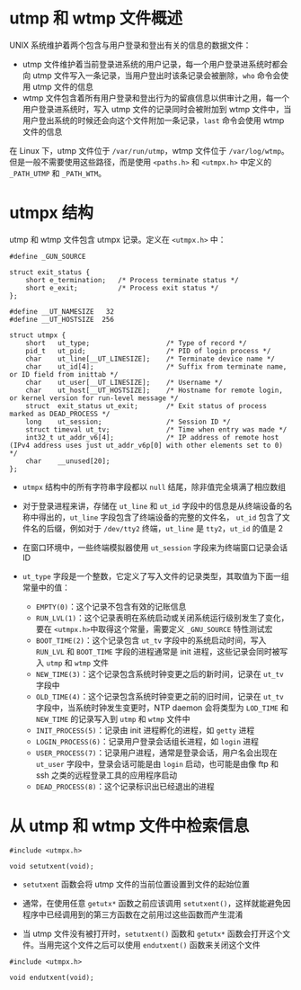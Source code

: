 # utmp 和 wtmp 文件概述

UNIX 系统维护着两个包含与用户登录和登出有关的信息的数据文件：

- utmp 文件维护着当前登录进系统的用户记录，每一个用户登录进系统时都会向 utmp 文件写入一条记录，当用户登出时该条记录会被删除，`who` 命令会使用 utmp 文件的信息
- wtmp 文件包含着所有用户登录和登出行为的留痕信息以供审计之用，每一个用户登录进系统时，写入 utmp 文件的记录同时会被附加到 wtmp 文件中，当用户登出系统的时候还会向这个文件附加一条记录，`last`  命令会使用 wtmp 文件的信息

在 Linux 下，utmp 文件位于 `/var/run/utmp`，wtmp 文件位于 `/var/log/wtmp`。但是一般不需要使用这些路径，而是使用 `<paths.h>` 和 `<utmpx.h>` 中定义的 `_PATH_UTMP` 和 `_PATH_WTM`。

# utmpx 结构

utmp 和 wtmp 文件包含 utmpx 记录。定义在 `<utmpx.h>` 中：

```
#define _GUN_SOURCE

struct exit_status {
    short e_termination;   /* Process terminate status */
    short e_exit;          /* Process exit status */
};

#define __UT_NAMESIZE   32
#define __UT_HOSTSIZE  256

struct utmpx {
    short   ut_type;                   /* Type of record */
    pid_t   ut_pid;                    /* PID of login process */
    char    ut_line[__UT_LINESIZE];    /* Terminate device name */
    char    ut_id[4];                  /* Suffix from terminate name, or ID field from inittab */
    char    ut_user[__UT_LINESIZE];    /* Username */
    char    ut_host[__UT_HOSTSIZE];    /* Hostname for remote login, or kernel version for run-level message */
    struct  exit_status ut_exit;       /* Exit status of process marked as DEAD_PROCESS */
    long    ut_session;                /* Session ID */
    struct timeval ut_tv;              /* Time when entry was made */
    int32_t ut_addr_v6[4];             /* IP address of remote host (IPv4 address uses just ut_addr_v6p[0] with other elements set to 0) */
    char    __unused[20];
};
```

- `utmpx` 结构中的所有字符串字段都以 `null` 结尾，除非值完全填满了相应数组

- 对于登录进程来讲，存储在 `ut_line` 和 `ut_id` 字段中的信息是从终端设备的名称中得出的，`ut_line` 字段包含了终端设备的完整的文件名， `ut_id` 包含了文件名的后缀，例如对于 `/dev/tty2` 终端，`ut_line` 是 `tty2`，`ut_id` 的值是 2

- 在窗口环境中，一些终端模拟器使用 `ut_session` 字段来为终端窗口记录会话 ID

- `ut_type` 字段是一个整数，它定义了写入文件的记录类型，其取值为下面一组常量中的值：

  - `EMPTY(0)`：这个记录不包含有效的记账信息
  - `RUN_LVL(1)`：这个记录表明在系统启动或关闭系统运行级别发生了变化，要在 `<utmpx.h>`中取得这个常量，需要定义 `_GNU_SOURCE` 特性测试宏
  - `BOOT_TIME(2)`：这个记录包含 `ut_tv` 字段中的系统启动时间，写入 `RUN_LVL` 和 `BOOT_TIME` 字段的进程通常是 init 进程，这些记录会同时被写入 `utmp` 和 `wtmp` 文件
  - `NEW_TIME(3)`：这个记录包含系统时钟变更之后的新时间，记录在 `ut_tv` 字段中
  - `OLD_TIME(4)`：这个记录包含系统时钟变更之前的旧时间，记录在 `ut_tv`  字段中，当系统时钟发生变更时，NTP daemon 会将类型为 `LOD_TIME`  和 `NEW_TIME` 的记录写入到 `utmp` 和 `wtmp` 文件中
  - `INIT_PROCESS(5)`：记录由 init 进程孵化的进程，如 `getty` 进程
  - `LOGIN_PROCESS(6)`：记录用户登录会话组长进程，如 `login` 进程
  - `USER_PROCESS(7)`：记录用户进程，通常是登录会话，用户名会出现在 `ut_user` 字段中，登录会话可能是由 `login` 启动，也可能是由像 ftp 和 ssh 之类的远程登录工具的应用程序启动
  - `DEAD_PROCESS(8)`：这个记录标识出已经退出的进程


# 从 utmp 和 wtmp 文件中检索信息

```
#include <utmpx.h>

void setutxent(void);
```

- `setutxent` 函数会将 utmp 文件的当前位置设置到文件的起始位置

- 通常，在使用任意 `getutx*` 函数之前应该调用 `setutxent()`，这样就能避免因程序中已经调用到的第三方函数在之前用过这些函数而产生混淆
- 当 utmp 文件没有被打开时，`setutxent()` 函数和 `getutx*` 函数会打开这个文件。当用完这个文件之后可以使用 `endutxent()` 函数来关闭这个文件

```
#include <utmpx.h>

void endutxent(void);
```


